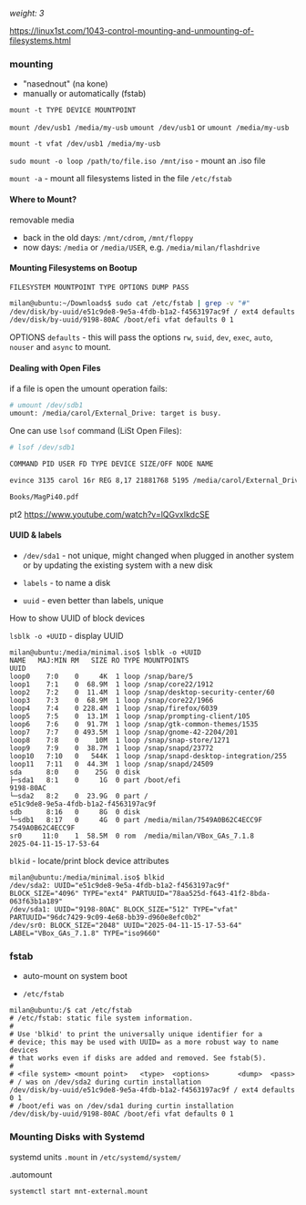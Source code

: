 _weight: 3_

https://linux1st.com/1043-control-mounting-and-unmounting-of-filesystems.html

### mounting

- "nasednout" (na kone)
- manually or automatically (fstab)

`mount -t TYPE DEVICE MOUNTPOINT`

`mount /dev/usb1 /media/my-usb`
`umount /dev/usb1` or `umount /media/my-usb`

`mount -t vfat /dev/usb1 /media/my-usb`

`sudo mount -o loop /path/to/file.iso /mnt/iso` - mount an .iso file

`mount -a` - mount all filesystems listed in the file `/etc/fstab`

#### Where to Mount?

removable media

- back in the old days: `/mnt/cdrom`, `/mnt/floppy`
- now days: `/media` or `/media/USER`, e.g. `/media/milan/flashdrive`

#### Mounting Filesystems on Bootup

`FILESYSTEM MOUNTPOINT TYPE OPTIONS DUMP PASS`

```bash
milan@ubuntu:~/Downloads$ sudo cat /etc/fstab | grep -v "#"
/dev/disk/by-uuid/e51c9de8-9e5a-4fdb-b1a2-f4563197ac9f / ext4 defaults 0 1
/dev/disk/by-uuid/9198-80AC /boot/efi vfat defaults 0 1
```
OPTIONS `defaults` - this will pass the options `rw`, `suid`, `dev`, `exec`, `auto`, `nouser` and `async` to mount.


#### Dealing with Open Files

if a file is open the umount operation fails:

```bash
# umount /dev/sdb1
umount: /media/carol/External_Drive: target is busy.
```

One can use `lsof` command (LiSt Open Files):

```bash
# lsof /dev/sdb1

COMMAND PID USER FD TYPE DEVICE SIZE/OFF NODE NAME

evince 3135 carol 16r REG 8,17 21881768 5195 /media/carol/External_Drive/Documents/E-

Books/MagPi40.pdf
```

pt2 https://www.youtube.com/watch?v=lQGvxIkdcSE



#### UUID & labels

- `/dev/sda1` - not unique, might changed when plugged in another system or by updating the existing system with a new disk

- `labels` - to name a disk
- `uuid` - even better than labels, unique


How to show UUID of block devices

`lsblk -o +UUID` - display UUID

```
milan@ubuntu:/media/minimal.iso$ lsblk -o +UUID
NAME   MAJ:MIN RM   SIZE RO TYPE MOUNTPOINTS                         UUID
loop0    7:0    0     4K  1 loop /snap/bare/5                        
loop1    7:1    0  68.9M  1 loop /snap/core22/1912                   
loop2    7:2    0  11.4M  1 loop /snap/desktop-security-center/60    
loop3    7:3    0  68.9M  1 loop /snap/core22/1966                   
loop4    7:4    0 228.4M  1 loop /snap/firefox/6039                  
loop5    7:5    0  13.1M  1 loop /snap/prompting-client/105          
loop6    7:6    0  91.7M  1 loop /snap/gtk-common-themes/1535        
loop7    7:7    0 493.5M  1 loop /snap/gnome-42-2204/201             
loop8    7:8    0    10M  1 loop /snap/snap-store/1271               
loop9    7:9    0  38.7M  1 loop /snap/snapd/23772                   
loop10   7:10   0   544K  1 loop /snap/snapd-desktop-integration/255 
loop11   7:11   0  44.3M  1 loop /snap/snapd/24509                   
sda      8:0    0    25G  0 disk                                     
├─sda1   8:1    0     1G  0 part /boot/efi                           9198-80AC
└─sda2   8:2    0  23.9G  0 part /                                   e51c9de8-9e5a-4fdb-b1a2-f4563197ac9f
sdb      8:16   0     8G  0 disk                                     
└─sdb1   8:17   0     4G  0 part /media/milan/7549A0B62C4ECC9F       7549A0B62C4ECC9F
sr0     11:0    1  58.5M  0 rom  /media/milan/VBox_GAs_7.1.8         2025-04-11-15-17-53-64

```

`blkid` - locate/print block device attributes

```
milan@ubuntu:/media/minimal.iso$ blkid 
/dev/sda2: UUID="e51c9de8-9e5a-4fdb-b1a2-f4563197ac9f" BLOCK_SIZE="4096" TYPE="ext4" PARTUUID="78aa525d-f643-41f2-8bda-063f63b1a189"
/dev/sda1: UUID="9198-80AC" BLOCK_SIZE="512" TYPE="vfat" PARTUUID="96dc7429-9c09-4e68-bb39-d960e8efc0b2"
/dev/sr0: BLOCK_SIZE="2048" UUID="2025-04-11-15-17-53-64" LABEL="VBox_GAs_7.1.8" TYPE="iso9660"
```

### fstab

- auto-mount on system boot

- `/etc/fstab`

```
milan@ubuntu:/$ cat /etc/fstab 
# /etc/fstab: static file system information.
#
# Use 'blkid' to print the universally unique identifier for a
# device; this may be used with UUID= as a more robust way to name devices
# that works even if disks are added and removed. See fstab(5).
#
# <file system> <mount point>   <type>  <options>       <dump>  <pass>
# / was on /dev/sda2 during curtin installation
/dev/disk/by-uuid/e51c9de8-9e5a-4fdb-b1a2-f4563197ac9f / ext4 defaults 0 1
# /boot/efi was on /dev/sda1 during curtin installation
/dev/disk/by-uuid/9198-80AC /boot/efi vfat defaults 0 1

```

### Mounting Disks with Systemd

systemd units `.mount` in `/etc/systemd/system/`

.automount

`systemctl start mnt-external.mount`

